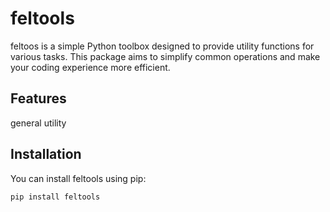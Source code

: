# feltools

feltoos is a simple Python toolbox designed to provide utility functions for various tasks. This package aims to simplify common operations and make your coding experience more efficient.

## Features

general utility

## Installation

You can install feltools using pip:

```bash
pip install feltools